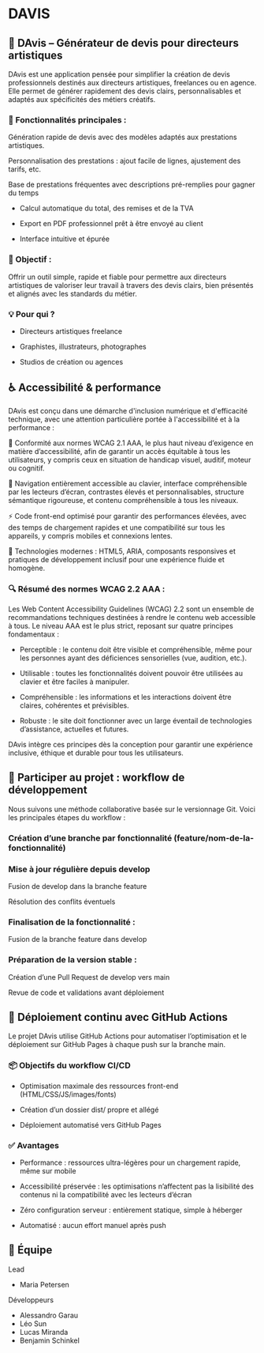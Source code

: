 # DAVIS
## 🎨 DAvis – Générateur de devis pour directeurs artistiques
DAvis est une application pensée pour simplifier la création de devis professionnels destinés aux directeurs artistiques, freelances ou en agence. Elle permet de générer rapidement des devis clairs, personnalisables et adaptés aux spécificités des métiers créatifs.

### 🧩 Fonctionnalités principales :
Génération rapide de devis avec des modèles adaptés aux prestations artistiques.

Personnalisation des prestations : ajout facile de lignes, ajustement des tarifs, etc.

Base de prestations fréquentes avec descriptions pré-remplies pour gagner du temps

- Calcul automatique du total, des remises et de la TVA

- Export en PDF professionnel prêt à être envoyé au client

- Interface intuitive et épurée

### 🎯 Objectif :
Offrir un outil simple, rapide et fiable pour permettre aux directeurs artistiques de valoriser leur travail à travers des devis clairs, bien présentés et alignés avec les standards du métier.

### 💡 Pour qui ?
- Directeurs artistiques freelance

- Graphistes, illustrateurs, photographes

- Studios de création ou agences

## ♿ Accessibilité & performance
DAvis est conçu dans une démarche d'inclusion numérique et d'efficacité technique, avec une attention particulière portée à l'accessibilité et à la performance :

💎 Conformité aux normes WCAG 2.1 AAA, le plus haut niveau d’exigence en matière d’accessibilité, afin de garantir un accès équitable à tous les utilisateurs, y compris ceux en situation de handicap visuel, auditif, moteur ou cognitif.

🎯 Navigation entièrement accessible au clavier, interface compréhensible par les lecteurs d’écran, contrastes élevés et personnalisables, structure sémantique rigoureuse, et contenu compréhensible à tous les niveaux.

⚡ Code front-end optimisé pour garantir des performances élevées, avec des temps de chargement rapides et une compatibilité sur tous les appareils, y compris mobiles et connexions lentes.

🧩 Technologies modernes : HTML5, ARIA, composants responsives et pratiques de développement inclusif pour une expérience fluide et homogène.

### 🔍 Résumé des normes WCAG 2.2 AAA :
Les Web Content Accessibility Guidelines (WCAG) 2.2 sont un ensemble de recommandations techniques destinées à rendre le contenu web accessible à tous. Le niveau AAA est le plus strict, reposant sur quatre principes fondamentaux :

- Perceptible : le contenu doit être visible et compréhensible, même pour les personnes ayant des déficiences sensorielles (vue, audition, etc.).

- Utilisable : toutes les fonctionnalités doivent pouvoir être utilisées au clavier et être faciles à manipuler.

- Compréhensible : les informations et les interactions doivent être claires, cohérentes et prévisibles.

- Robuste : le site doit fonctionner avec un large éventail de technologies d’assistance, actuelles et futures.

DAvis intègre ces principes dès la conception pour garantir une expérience inclusive, éthique et durable pour tous les utilisateurs.

## 🚀 Participer au projet : workflow de développement
Nous suivons une méthode collaborative basée sur le versionnage Git. Voici les principales étapes du workflow :

### Création d’une branche par fonctionnalité (feature/nom-de-la-fonctionnalité)

### Mise à jour régulière depuis develop

Fusion de develop dans la branche feature

Résolution des conflits éventuels

### Finalisation de la fonctionnalité :

Fusion de la branche feature dans develop

### Préparation de la version stable :

Création d’une Pull Request de develop vers main

Revue de code et validations avant déploiement

## 🚀 Déploiement continu avec GitHub Actions
Le projet DAvis utilise GitHub Actions pour automatiser l’optimisation et le déploiement sur GitHub Pages à chaque push sur la branche main.

### 📦 Objectifs du workflow CI/CD
- Optimisation maximale des ressources front-end (HTML/CSS/JS/images/fonts)

- Création d’un dossier dist/ propre et allégé

- Déploiement automatisé vers GitHub Pages

### ✅ Avantages
- Performance : ressources ultra-légères pour un chargement rapide, même sur mobile

- Accessibilité préservée : les optimisations n’affectent pas la lisibilité des contenus ni la compatibilité avec les lecteurs d’écran

- Zéro configuration serveur : entièrement statique, simple à héberger

- Automatisé : aucun effort manuel après push

## 👥 Équipe
Lead
- Maria Petersen

Développeurs

- Alessandro Garau 
- Léo Sun
- Lucas Miranda
- Benjamin Schinkel
